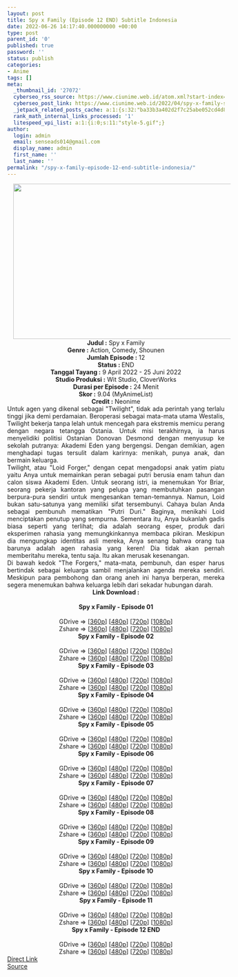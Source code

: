 ```yaml
---
layout: post
title: Spy x Family (Episode 12 END) Subtitle Indonesia
date: 2022-06-26 14:17:40.000000000 +00:00
type: post
parent_id: '0'
published: true
password: ''
status: publish
categories:
- Anime
tags: []
meta:
  _thumbnail_id: '27072'
  cyberseo_rss_source: https://www.ciunime.web.id/atom.xml?start-index=1
  cyberseo_post_link: https://www.ciunime.web.id/2022/04/spy-x-family-subtitle-indonesia.html
  _jetpack_related_posts_cache: a:1:{s:32:"ba33b3a402d2f7c25abe052cd4d87010";a:2:{s:7:"expires";i:1658614997;s:7:"payload";a:3:{i:0;a:1:{s:2:"id";i:26979;}i:1;a:1:{s:2:"id";i:26869;}i:2;a:1:{s:2:"id";i:26767;}}}}
  rank_math_internal_links_processed: '1'
  litespeed_vpi_list: a:1:{i:0;s:11:"style-5.gif";}
author:
  login: admin
  email: senseads014@gmail.com
  display_name: admin
  first_name: ''
  last_name: ''
permalink: "/spy-x-family-episode-12-end-subtitle-indonesia/"
---
```

<div class="separator" style="clear: both; text-align: center;"><a href="https://blogger.googleusercontent.com/img/b/R29vZ2xl/AVvXsEj112rFhpKQ4YslFCib2CrCwOWa_fp7LvnouWzvy75aN0dWTU3AMng3ZQanibKMgdrLyDW4nYBPFIWG2yONXjjCbBt8XabMRoXQB1VTofbipXdOtH9QgL3Wtprra8mUqH_2NLCrLbH0FIrUZ-FN0XjUVoaKz8TBUGXL10g46q5BbWVDZzukORheXvHR/s1280/Spy%20x%20Family.jpg" style="margin-left: 1em; margin-right: 1em;"><img border="0" data-original-height="720" data-original-width="1280" height="360" src="{{ site.baseurl }}/assets/2022/06/Spy%20x%20Family.jpg" width="640" /></a></div>
<div class="separator" style="clear: both; text-align: center;"></div>
<div style="text-align: center;"><b>Judul</b><b><b> </b>:</b> Spy x Family</div>
<div style="text-align: center;"><b><b>Genre :</b></b> Action, Comedy, Shounen</div>
<div style="text-align: center;"><b>Jumlah Episode :</b> 12<br /><b>Status :&nbsp;</b>END<br /><b>Tanggal Tayang :</b> 9 April&nbsp;2022 - 25 Juni 2022<br /><b>Studio Produksi :</b>&nbsp;Wit Studio, CloverWorks<br /><b>Durasi per Episode :</b> 24 Menit</div>
<div style="text-align: center;"><b>Skor :</b> 9.04 (MyAnimeList)</div>
<div style="text-align: center;"><b>Credit :</b>&nbsp;Neonime</div>
<div style="text-align: center;"></div>
<div style="text-align: justify;">
<div>Untuk agen yang dikenal sebagai "Twilight", tidak ada perintah yang terlalu tinggi jika demi perdamaian. Beroperasi sebagai mata-mata utama Westalis, Twilight bekerja tanpa lelah untuk mencegah para ekstremis memicu perang dengan negara tetangga Ostania. Untuk misi terakhirnya, ia harus menyelidiki politisi Ostanian Donovan Desmond dengan menyusup ke sekolah putranya: Akademi Eden yang bergengsi. Dengan demikian, agen menghadapi tugas tersulit dalam karirnya: menikah, punya anak, dan bermain keluarga.</div>
<div></div>
<div>Twilight, atau "Loid Forger," dengan cepat mengadopsi anak yatim piatu yaitu Anya untuk memainkan peran sebagai putri berusia enam tahun dan calon siswa Akademi Eden. Untuk seorang istri, ia menemukan Yor Briar, seorang pekerja kantoran yang pelupa yang membutuhkan pasangan berpura-pura sendiri untuk mengesankan teman-temannya. Namun, Loid bukan satu-satunya yang memiliki sifat tersembunyi. Cahaya bulan Anda sebagai pembunuh mematikan "Putri Duri." Baginya, menikahi Loid menciptakan penutup yang sempurna. Sementara itu, Anya bukanlah gadis biasa seperti yang terlihat; dia adalah seorang esper, produk dari eksperimen rahasia yang memungkinkannya membaca pikiran. Meskipun dia mengungkap identitas asli mereka, Anya senang bahwa orang tua barunya adalah agen rahasia yang keren! Dia tidak akan pernah memberitahu mereka, tentu saja. Itu akan merusak kesenangan.</div>
<div></div>
<div>Di bawah kedok "The Forgers," mata-mata, pembunuh, dan esper harus bertindak sebagai keluarga sambil menjalankan agenda mereka sendiri. Meskipun para pembohong dan orang aneh ini hanya berperan, mereka segera menemukan bahwa keluarga lebih dari sekadar hubungan darah.</div>
</div>
<div style="text-align: justify;"></div>
<div style="text-align: justify;"></div>
<div style="text-align: center;">
<div style="text-align: center;">
<div style="text-align: left;">
<div style="text-align: center;"><b>Link Download :</b></div>
<div style="text-align: center;"><b><br /></b></div>
<div style="text-align: center;"><span style="text-align: left;"><b>Spy x Family&nbsp;</b></span><b>- Episode 01</b></div>
<div style="text-align: center;"><b><br /></b></div>
<div style="text-align: center;">GDrive =&gt; [<a href="https://acefile.co/f/72235821/oploverz-sxf-01-mp4-360p-mp4" target="_blank" rel="noopener">360p</a>] [<a href="https://acefile.co/f/72242680/neonime_sxf-01-480p-zip" target="_blank" rel="noopener">480p</a>] [<a href="https://acefile.co/f/72243002/neonime_sxf-01-720p-zip" target="_blank" rel="noopener">720p</a>] [<a href="https://acefile.co/f/72242544/neonime_sxf-01-1080p-zip" target="_blank" rel="noopener">1080p</a>]</div>
<div style="text-align: center;">Zshare =&gt; [<a href="https://www95.zippyshare.com/v/08GGkIPD/file.html" target="_blank" rel="noopener">360p</a>] [<a href="https://www54.zippyshare.com/v/W1uuxNjv/file.html" target="_blank" rel="noopener">480p</a>] [<a href="https://www110.zippyshare.com/v/Faz60QU5/file.html" target="_blank" rel="noopener">720p</a>] [<a href="https://www38.zippyshare.com/v/7xg5zIS7/file.html" target="_blank" rel="noopener">1080p</a>]</div>
<div style="text-align: center;"></div>
<div style="text-align: center;">
<div><span style="text-align: left;"><b>Spy x Family&nbsp;</b></span><b>- Episode 02</b></div>
<div><b><br /></b></div>
<div>GDrive =&gt; [<a href="https://acefile.co/f/72780896/oploverz-sxf-02-mp4-360p-mp4" target="_blank" rel="noopener">360p</a>] [<a href="https://acefile.co/f/72783466/neonime_-sxf-02-480p-zip" target="_blank" rel="noopener">480p</a>] [<a href="https://acefile.co/f/72783778/neonime_-sxf-02-720p-zip" target="_blank" rel="noopener">720p</a>] [<a href="https://acefile.co/f/72783158/neonime_-sxf-02-1080p-zip" target="_blank" rel="noopener">1080p</a>]</div>
<div>Zshare =&gt; [<a href="https://www56.zippyshare.com/v/qNwGt3bX/file.html" target="_blank" rel="noopener">360p</a>] [<a href="https://www107.zippyshare.com/v/klXuwxBL/file.html" target="_blank" rel="noopener">480p</a>] [<a href="https://www62.zippyshare.com/v/paYulzfE/file.html" target="_blank" rel="noopener">720p</a>] [<a href="https://www21.zippyshare.com/v/yYzaGCmd/file.html" target="_blank" rel="noopener">1080p</a>]</div>
<div></div>
<div>
<div><span style="text-align: left;"><b>Spy x Family&nbsp;</b></span><b>- Episode 03</b></div>
<div><b><br /></b></div>
<div>GDrive =&gt; [<a href="https://acefile.co/f/73305072/oploverz-sxf-03-mp4-360p-mp4" target="_blank" rel="noopener">360p</a>] [<a href="https://acefile.co/f/73305746/neonime_sxf-03-480p-zip" target="_blank" rel="noopener">480p</a>] [<a href="https://acefile.co/f/73306202/neonime_sxf-03-720p-zip" target="_blank" rel="noopener">720p</a>] [<a href="https://acefile.co/f/73306989/neonime_sxf-03-1080p-zip" target="_blank" rel="noopener">1080p</a>]</div>
<div>Zshare =&gt; [<a href="https://www68.zippyshare.com/v/44qRa3QL/file.html" target="_blank" rel="noopener">360p</a>] [<a href="https://www86.zippyshare.com/v/JOj1BW70/file.html" target="_blank" rel="noopener">480p</a>] [<a href="https://www50.zippyshare.com/v/qB2vqgvg/file.html" target="_blank" rel="noopener">720p</a>] [<a href="https://www.mirrored.to/files/X78AGNUL/oploverz_-_SXF_03_[1080p][1DEE9143].mkv_links" target="_blank" rel="noopener">1080p</a>]</div>
</div>
<div></div>
<div>
<div><span style="text-align: left;"><b>Spy x Family&nbsp;</b></span><b>- Episode 04</b></div>
<div><b><br /></b></div>
<div>GDrive =&gt; [<a href="https://acefile.co/f/73843192/oploverz-sxf-04-mp4-360p-mp4" target="_blank" rel="noopener">360p</a>] [<a href="https://acefile.co/f/73843825/neonime_sxf-04-480p-zip" target="_blank" rel="noopener">480p</a>] [<a href="https://acefile.co/f/73844155/neonime_sxf-04-720p-zip" target="_blank" rel="noopener">720p</a>] [<a href="https://acefile.co/f/73844994/neonime_sxf-04-1080p-zip" target="_blank" rel="noopener">1080p</a>]</div>
<div>Zshare =&gt; [<a href="https://www94.zippyshare.com/v/U4PuKhyq/file.html" target="_blank" rel="noopener">360p</a>] [<a href="https://www82.zippyshare.com/v/QYIh3kyb/file.html" target="_blank" rel="noopener">480p</a>] [<a href="https://www93.zippyshare.com/v/PYZ8d2f6/file.html" target="_blank" rel="noopener">720p</a>] [<a href="https://www65.zippyshare.com/v/702NFZOB/file.html" target="_blank" rel="noopener">1080p</a>]</div>
</div>
<div></div>
<div>
<div><span style="text-align: left;"><b>Spy x Family&nbsp;</b></span><b>- Episode 05</b></div>
<div><b><br /></b></div>
<div>GDrive =&gt; [<a href="https://acefile.co/f/74292964/oploverz-sxf-05-mp4-360p-mp4" target="_blank" rel="noopener">360p</a>] [<a href="https://acefile.co/f/74293729/neonime_sxf_05-480p-zip" target="_blank" rel="noopener">480p</a>] [<a href="https://acefile.co/f/74293723/neonime_sxf_05-720p-zip" target="_blank" rel="noopener">720p</a>] [<a href="https://acefile.co/f/74295755/neonime_sxf_05-1080p-zip" target="_blank" rel="noopener">1080p</a>]</div>
<div>Zshare =&gt; [<a href="https://www39.zippyshare.com/v/RA6hdmHU/file.html" target="_blank" rel="noopener">360p</a>] [<a href="https://www72.zippyshare.com/v/UvorZIdq/file.html" target="_blank" rel="noopener">480p</a>] [<a href="https://www64.zippyshare.com/v/1TLp6ooP/file.html" target="_blank" rel="noopener">720p</a>] [<a href="https://www15.zippyshare.com/v/2CTXDvLJ/file.html" target="_blank" rel="noopener">1080p</a>]</div>
</div>
<div></div>
<div>
<div><span style="text-align: left;"><b>Spy x Family&nbsp;</b></span><b>- Episode 06</b></div>
<div><b><br /></b></div>
<div>GDrive =&gt; [<a href="https://acefile.co/f/74808692/sxf-06-360p-samehadaku-care-mp4" target="_blank" rel="noopener">360p</a>] [<a href="https://acefile.co/f/74808707/sxf-06-480p-samehadaku-care-mp4" target="_blank" rel="noopener">480p</a>] [<a href="https://acefile.co/f/74809093/sxf-06-mp4hd-samehadaku-care-mp4" target="_blank" rel="noopener">720p</a>] [<a href="https://acefile.co/f/74813257/sxf-06-fullhd-samehadaku-care-mp4" target="_blank" rel="noopener">1080p</a>]</div>
<div>Zshare =&gt; [<a href="https://www28.zippyshare.com/v/KEU0QIxB/file.html" target="_blank" rel="noopener">360p</a>] [<a href="https://www28.zippyshare.com/v/gkaVMht1/file.html" target="_blank" rel="noopener">480p</a>] [<a href="https://www15.zippyshare.com/v/Y16vGS77/file.html" target="_blank" rel="noopener">720p</a>] [<a href="https://www84.zippyshare.com/v/zPC3NWtZ/file.html" target="_blank" rel="noopener">1080p</a>]</div>
</div>
<div></div>
<div>
<div><span style="text-align: left;"><b>Spy x Family&nbsp;</b></span><b>- Episode 07</b></div>
<div><b><br /></b></div>
<div>GDrive =&gt; [<a href="https://acefile.co/f/75283895/sxf-07-360p-samehadaku-care-mp4" target="_blank" rel="noopener">360p</a>] [<a href="https://acefile.co/f/75283900/sxf-07-480p-samehadaku-care-mp4" target="_blank" rel="noopener">480p</a>] [<a href="https://acefile.co/f/75284371/sxf-07-mp4hd-samehadaku-care-mp4" target="_blank" rel="noopener">720p</a>] [<a href="https://acefile.co/f/75285023/sxf-07-fullhd-samehadaku-care-mp4" target="_blank" rel="noopener">1080p</a>]</div>
<div>Zshare =&gt; [<a href="https://www94.zippyshare.com/v/JoFMpKx6/file.html" target="_blank" rel="noopener">360p</a>] [<a href="https://www94.zippyshare.com/v/AZviX4L2/file.html" target="_blank" rel="noopener">480p</a>] [<a href="https://www9.zippyshare.com/v/I704Rqrh/file.html" target="_blank" rel="noopener">720p</a>] [<a href="https://www39.zippyshare.com/v/gOHTPWbd/file.html" target="_blank" rel="noopener">1080p</a>]</div>
</div>
<div></div>
<div>
<div><span style="text-align: left;"><b>Spy x Family&nbsp;</b></span><b>- Episode 08</b></div>
<div><b><br /></b></div>
<div>GDrive =&gt; [<a href="https://acefile.co/f/75799725/sxf-08-360p-samehadaku-care-mp4" target="_blank" rel="noopener">360p</a>] [<a href="https://acefile.co/f/75799732/sxf-08-480p-samehadaku-care-mp4" target="_blank" rel="noopener">480p</a>] [<a href="https://acefile.co/f/75800136/sxf-08-mp4hd-samehadaku-care-mp4" target="_blank" rel="noopener">720p</a>] [<a href="https://acefile.co/f/75800837/sxf-08-fullhd-samehadaku-care-mp4" target="_blank" rel="noopener">1080p</a>]</div>
<div>Zshare =&gt; [<a href="https://www108.zippyshare.com/v/pPLMglIv/file.html" target="_blank" rel="noopener">360p</a>] [<a href="https://www108.zippyshare.com/v/EcnED9o4/file.html" target="_blank" rel="noopener">480p</a>] [<a href="https://www101.zippyshare.com/v/lPHu1zyZ/file.html" target="_blank" rel="noopener">720p</a>] [<a href="https://www60.zippyshare.com/v/wS66nNfV/file.html" target="_blank" rel="noopener">1080p</a>]</div>
</div>
<div></div>
<div>
<div><span style="text-align: left;"><b>Spy x Family&nbsp;</b></span><b>- Episode 09</b></div>
<div><b><br /></b></div>
<div>GDrive =&gt; [<a href="https://acefile.co/f/76308810/sxf-09-360p-samehadaku-care-mp4" target="_blank" rel="noopener">360p</a>] [<a href="https://acefile.co/f/76308814/sxf-09-480p-samehadaku-care-mp4" target="_blank" rel="noopener">480p</a>] [<a href="https://acefile.co/f/76309457/sxf-09-mp4hd-samehadaku-care-mp4" target="_blank" rel="noopener">720p</a>] [<a href="https://acefile.co/f/76310023/sxf-09-fullhd-samehadaku-care-mp4" target="_blank" rel="noopener">1080p</a>]</div>
<div>Zshare =&gt; [<a href="https://www4.zippyshare.com/v/h0CBuH5e/file.html" target="_blank" rel="noopener">360p</a>] [<a href="https://www4.zippyshare.com/v/ZZgayEod/file.html" target="_blank" rel="noopener">480p</a>] [<a href="https://www21.zippyshare.com/v/8a8SZIHe/file.html" target="_blank" rel="noopener">720p</a>] [<a href="https://www6.zippyshare.com/v/1Ml9OTXB/file.html" target="_blank" rel="noopener">1080p</a>]</div>
</div>
<div></div>
<div>
<div><span style="text-align: left;"><b>Spy x Family&nbsp;</b></span><b>- Episode 10</b></div>
<div><b><br /></b></div>
<div>GDrive =&gt; [<a href="https://acefile.co/f/76817809/sxf-10-360p-samehadaku-care-mp4" target="_blank" rel="noopener">360p</a>] [<a href="https://acefile.co/f/76817816/sxf-10-480p-samehadaku-care-mp4" target="_blank" rel="noopener">480p</a>] [<a href="https://acefile.co/f/76818150/sxf-10-mp4hd-samehadaku-care-mp4" target="_blank" rel="noopener">720p</a>] [<a href="https://acefile.co/f/76818884/sxf-10-fullhd-samehadaku-care-mp4" target="_blank" rel="noopener">1080p</a>]</div>
<div>Zshare =&gt; [<a href="https://www32.zippyshare.com/v/YSbpV44z/file.html" target="_blank" rel="noopener">360p</a>] [<a href="https://www32.zippyshare.com/v/wfjpvIFD/file.html" target="_blank" rel="noopener">480p</a>] [<a href="https://www6.zippyshare.com/v/XfdKMj6m/file.html" target="_blank" rel="noopener">720p</a>] [<a href="https://www17.zippyshare.com/v/Q25iOVVf/file.html" target="_blank" rel="noopener">1080p</a>]</div>
</div>
<div></div>
<div>
<div><span style="text-align: left;"><b>Spy x Family&nbsp;</b></span><b>- Episode 11</b></div>
<div><b><br /></b></div>
<div>GDrive =&gt; [<a href="https://acefile.co/f/77329960/sxf-11-360p-samehadaku-care-mp4" target="_blank" rel="noopener">360p</a>] [<a href="https://acefile.co/f/77329965/sxf-11-480p-samehadaku-care-mp4" target="_blank" rel="noopener">480p</a>] [<a href="https://acefile.co/f/77330393/sxf-11-mp4hd-samehadaku-care-mp4" target="_blank" rel="noopener">720p</a>] [<a href="https://acefile.co/f/77330817/sxf-11-fullhd-samehadaku-care-mp4" target="_blank" rel="noopener">1080p</a>]</div>
<div>Zshare =&gt; [<a href="https://www70.zippyshare.com/v/Kmari15R/file.html" target="_blank" rel="noopener">360p</a>] [<a href="https://www70.zippyshare.com/v/HV60szR7/file.html" target="_blank" rel="noopener">480p</a>] [<a href="https://www35.zippyshare.com/v/kFgUZzK0/file.html" target="_blank" rel="noopener">720p</a>] [<a href="https://www50.zippyshare.com/v/cIA83NTg/file.html" target="_blank" rel="noopener">1080p</a>]</div>
</div>
<div></div>
<div>
<div><span style="text-align: left;"><b>Spy x Family&nbsp;</b></span><b>- Episode 12 END</b></div>
<div><b><br /></b></div>
<div>GDrive =&gt; [<a href="https://acefile.co/f/77887885/sxf-12-end-360p-samehadaku-care-mp4" target="_blank" rel="noopener">360p</a>] [<a href="https://acefile.co/f/77887892/sxf-12-end-480p-samehadaku-care-mp4" target="_blank" rel="noopener">480p</a>] [<a href="https://acefile.co/f/77888271/sxf-12-end-mp4hd-samehadaku-care-mp4" target="_blank" rel="noopener">720p</a>] [<a href="https://acefile.co/f/77889178/sxf-12-end-fullhd-samehadaku-care-mp4" target="_blank" rel="noopener">1080p</a>]</div>
<div>Zshare =&gt; [<a href="https://www33.zippyshare.com/v/mH7AS8sv/file.html" target="_blank" rel="noopener">360p</a>] [<a href="https://www33.zippyshare.com/v/XO8Zo1El/file.html" target="_blank" rel="noopener">480p</a>] [<a href="https://www8.zippyshare.com/v/alKzkLre/file.html" target="_blank" rel="noopener">720p</a>] [<a href="https://www110.zippyshare.com/v/fZbXOUCe/file.html" target="_blank" rel="noopener">1080p</a>]</div>
</div>
</div>
</div>
</div>
</div>
<link rel="stylesheet" href="https://cdnjs.cloudflare.com/ajax/libs/font-awesome/4.7.0/css/font-awesome.min.css" />
<div class="divbtn"> <a href="https://handymansurrender.com/fihup8buzv?key=94550f7ce39444073321dde3b8782f97" class="btn"><i class="fa fa-download"></i> Direct Link</a> <br /><a href="https://www.ciunime.web.id/2022/04/spy-x-family-subtitle-indonesia.html">Source</a> </div>
